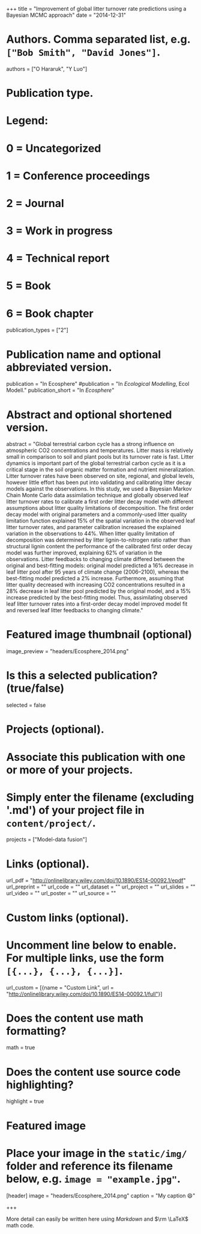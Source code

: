 +++
title = "Improvement of global litter turnover rate predictions using a Bayesian MCMC approach"
date = "2014-12-31"

# Authors. Comma separated list, e.g. `["Bob Smith", "David Jones"]`.
authors = ["O Hararuk", "Y Luo"]

# Publication type.
# Legend:
# 0 = Uncategorized
# 1 = Conference proceedings
# 2 = Journal
# 3 = Work in progress
# 4 = Technical report
# 5 = Book
# 6 = Book chapter
publication_types = ["2"]

# Publication name and optional abbreviated version.
publication = "In Ecosphere"
#publication = "In *Ecological Modelling*, Ecol Modell."
publication_short = "In *Ecosphere*"

# Abstract and optional shortened version.
abstract = "Global terrestrial carbon cycle has a strong influence on atmospheric CO2 concentrations and temperatures. Litter mass is relatively small in comparison to soil and plant pools but its turnover rate is fast. Litter dynamics is important part of the global terrestrial carbon cycle as it is a critical stage in the soil organic matter formation and nutrient mineralization. Litter turnover rates have been observed on site, regional, and global levels, however little effort has been put into validating and calibrating litter decay models against the observations. In this study, we used a Bayesian Markov Chain Monte Carlo data assimilation technique and globally observed leaf litter turnover rates to calibrate a first order litter decay model with different assumptions about litter quality limitations of decomposition. The first order decay model with original parameters and a commonly-used litter quality limitation function explained 15% of the spatial variation in the observed leaf litter turnover rates, and parameter calibration increased the explained variation in the observations to 44%. When litter quality limitation of decomposition was determined by litter lignin-to-nitrogen ratio rather than structural lignin content the performance of the calibrated first order decay model was further improved, explaining 62% of variation in the observations. Litter feedbacks to changing climate differed between the original and best-fitting models: original model predicted a 16% decrease in leaf litter pool after 95 years of climate change (2006–2100), whereas the best-fitting model predicted a 2% increase. Furthermore, assuming that litter quality decreased with increasing CO2 concentrations resulted in a 28% decrease in leaf litter pool predicted by the original model, and a 15% increase predicted by the best-fitting model. Thus, assimilating observed leaf litter turnover rates into a first-order decay model improved model fit and reversed leaf litter feedbacks to changing climate."

# Featured image thumbnail (optional)
image_preview = "headers/Ecosphere_2014.png"

# Is this a selected publication? (true/false)
selected = false

# Projects (optional).
#   Associate this publication with one or more of your projects.
#   Simply enter the filename (excluding '.md') of your project file in `content/project/`.
projects = ["Model-data fusion"]

# Links (optional).
url_pdf = "http://onlinelibrary.wiley.com/doi/10.1890/ES14-00092.1/epdf"
url_preprint = ""
url_code = ""
url_dataset = ""
url_project = ""
url_slides = ""
url_video = ""
url_poster = ""
url_source = ""

# Custom links (optional).
#   Uncomment line below to enable. For multiple links, use the form `[{...}, {...}, {...}]`.
url_custom = [{name = "Custom Link", url = "http://onlinelibrary.wiley.com/doi/10.1890/ES14-00092.1/full"}]

# Does the content use math formatting?
math = true

# Does the content use source code highlighting?
highlight = true

# Featured image
# Place your image in the `static/img/` folder and reference its filename below, e.g. `image = "example.jpg"`.
[header]
image = "headers/Ecosphere_2014.png"
caption = "My caption :smile:"

+++

More detail can easily be written here using *Markdown* and $\rm \LaTeX$ math code.
